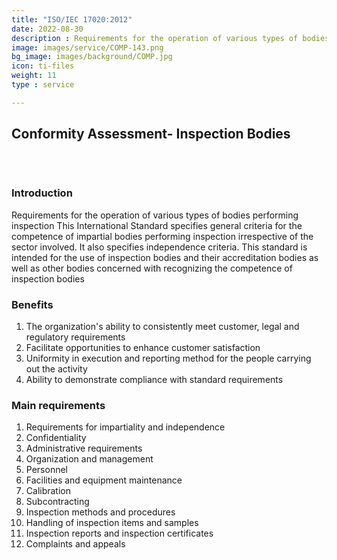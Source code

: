 ```yaml
---
title: "ISO/IEC 17020:2012"
date: 2022-08-30
description : Requirements for the operation of various types of bodies performing inspection This International Standard specifies general criteria for the competence of impartial bodies performing inspection irrespective of the sector involved. It also specifies independence criteria. This standard is intended for the use of inspection bodies and their accreditation bodies as well as other bodies concerned with recognizing the competence of inspection bodies
image: images/service/COMP-143.png
bg_image: images/background/COMP.jpg
icon: ti-files
weight: 11
type : service

---
```


## Conformity Assessment- Inspection Bodies
<pre>


</pre>

### Introduction
Requirements for the operation of various types of bodies performing inspection
This International Standard specifies general criteria for the competence of impartial bodies performing inspection irrespective of the sector involved. It also specifies independence criteria. This standard is intended for the use of inspection bodies and their accreditation bodies as well as other bodies concerned with recognizing the competence of inspection bodies


### Benefits
1. The organization's ability to consistently meet customer, legal and regulatory requirements
2. Facilitate opportunities to enhance customer satisfaction
3. Uniformity in execution and reporting method for the people carrying out the activity
4. Ability to demonstrate compliance with standard requirements

### Main requirements 
1. Requirements for impartiality and independence
2. Confidentiality
3. Administrative requirements
4. Organization and management
5. Personnel
6. Facilities and equipment maintenance
7. Calibration
8. Subcontracting
9. Inspection methods and procedures
10. Handling of inspection items and samples
11. Inspection reports and inspection certificates
12. Complaints and appeals
